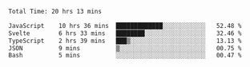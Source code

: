 
 <!--START_SECTION:waka-->

```txt
Total Time: 20 hrs 13 mins

JavaScript    10 hrs 36 mins  █████████████░░░░░░░░░░░░   52.48 %
Svelte        6 hrs 33 mins   ████████░░░░░░░░░░░░░░░░░   32.46 %
TypeScript    2 hrs 39 mins   ███▒░░░░░░░░░░░░░░░░░░░░░   13.13 %
JSON          9 mins          ▒░░░░░░░░░░░░░░░░░░░░░░░░   00.75 %
Bash          5 mins          ░░░░░░░░░░░░░░░░░░░░░░░░░   00.47 %
```

<!--END_SECTION:waka-->
